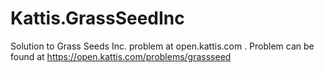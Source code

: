 # Kattis.GrassSeedInc
Solution to Grass Seeds Inc. problem at open.kattis.com .
Problem can be found at https://open.kattis.com/problems/grassseed
